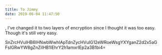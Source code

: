 ```yaml
---
title: To Jimmy
date: 2019-06-04 11:47:50
---
```

,
I've changed it to two layers of encryption since I thought it was too easy. Though it's still very easy. 

SnZrcHVuIHB6IHNwbWwhIApTdnZycHVuIG12eWRoeWsgYXYganZ2d2x5aGFsIGRwYW8gZnZiIHB1IEhrY2h1amxrIEp2a3B1bi4=